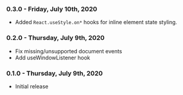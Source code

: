 ### 0.3.0 - Friday, July 10th, 2020
* Added `React.useStyle.on*` hooks for inline element state styling.

### 0.2.0 - Thursday, July 9th, 2020
* Fix missing/unsupported document events
* Add useWindowListener hook

### 0.1.0 - Thursday, July 9th, 2020
* Initial release
